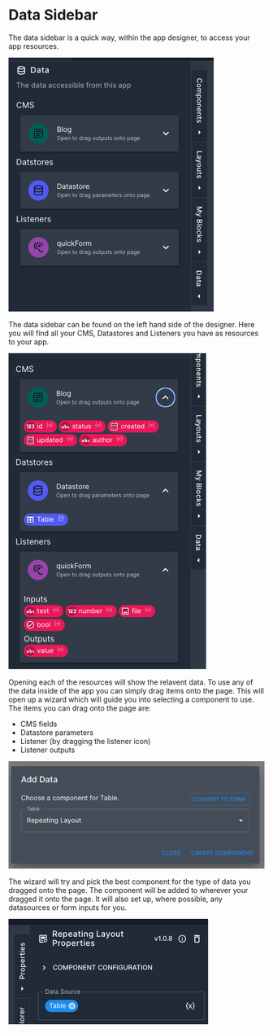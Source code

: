 # Data Sidebar

The data sidebar is a quick way, within the app designer, to access your app resources. 

![Data sidebar](../../../assets/datasidebar_collapsed.png)

The data sidebar can be found on the left hand side of the designer. Here you will find all your CMS, Datastores and Listeners you have as resources to your app. 

![Data sidebar showing items for all resources](../../../assets/datasidebar_open.png)

Opening each of the resources will show the relavent data. To use any of the data inside of the app you can simply drag items onto the page. This will open up a wizard which will guide you into selecting a component to use. The items you can drag onto the page are:
- CMS fields
- Datastore parameters 
- Listener (by dragging the listener icon)
- Listener outputs

![The wizard shown when dragging a datastore parameter onto the page](../../../assets/datasidebar_wizard.png)

The wizard will try and pick the best component for the type of data you dragged onto the page. The component will be added to wherever your dragged it onto the page. It will also set up, where possible, any datasources or form inputs for you.

![The wizard shown when dragging a datastore parameter onto the page](../../../assets/datasidebar_wizard_result.png)